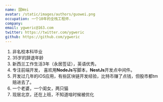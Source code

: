 ```yaml
---
name: 国Wei
avatar: /static/images/authors/guowei.png
occupation: 一个10年的全栈工程师.
company:
email: ygweric@163.com
twitter: https://twitter.com/ygweric
github: https://github.com/ygweric
---
```


1. 非名校本科毕业
2. 35岁的辞退年龄
3. 新西兰工作生活3年（永居签证），英语优秀。
4. 专注前端开发， 喜欢用**NodeJs**写脚本，**NestJs**开发点中间件。
5. 开发过几年的iOS应用，有些区块链开发经验，比特币赚了点钱，但股市都tm赔进去了。
6. 一个老婆，一个闺女，两只猫
7. 现居北京，还在上班，不知道啥时候被优化

